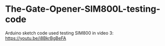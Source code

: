 # The-Gate-Opener-SIM800L-testing-code
Arduino sketch code used testing SIM800 in video 3: https://youtu.be/i8BkrBgBeFA

